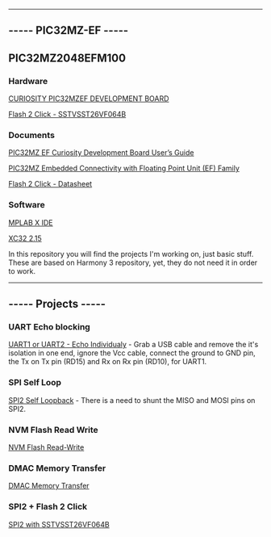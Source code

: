 -------------------------------------------------------------------------------------------------------------------
 ----- PIC32MZ-EF  ----- 
-------------------------------------------------------------------------------------------------------------------
 

## PIC32MZ2048EFM100
### Hardware

[CURIOSITY PIC32MZEF DEVELOPMENT BOARD](https://www.microchip.com/en-us/development-tool/DM320104)

[Flash 2 Click - SSTVSST26VF064B](https://www.mikroe.com/flash-2-click)


### Documents

[PIC32MZ EF Curiosity Development Board User’s Guide](https://ww1.microchip.com/downloads/en/DeviceDoc/70005282B.pdf)

[PIC32MZ Embedded Connectivity with Floating Point Unit (EF) Family](https://ww1.microchip.com/downloads/aemDocuments/documents/MCU32/ProductDocuments/DataSheets/PIC32MZ-Embedded-Connectivity-with-Floating-Point-Unit-Family-Data-Sheet-DS60001320H.pdf)

[Flash 2 Click - Datasheet](https://download.mikroe.com/documents/datasheets/20005119G.pdf)


### Software

[MPLAB X IDE](https://www.microchip.com/en-us/tools-resources/develop/mplab-x-ide)

[XC32 2.15](https://www.microchip.com/en-us/tools-resources/archives/mplab-ecosystem)



In this repository you will find the projects I'm working on, just basic stuff. These are based on Harmony 3 repository, yet, they do not need it in order to work.


-------------------------------------------------------------------------------------------------------------------
 ----- Projects  ----- 
-------------------------------------------------------------------------------------------------------------------


### UART Echo blocking
[UART1 or UART2 - Echo Individualy](https://github.com/elfux/PIC32MZ-EF/tree/main/uart_echo_blocking_U1_U2_working) - Grab a USB cable and remove the it's isolation in one end, ignore the Vcc cable, connect the ground to GND pin, the Tx on Tx pin (RD15) and Rx on Rx pin (RD10), for UART1. 

### SPI Self Loop
[SPI2 Self Loopback](https://github.com/elfux/PIC32MZ-EF/tree/main/spi_self_loopback_blocking) - There is a need to shunt the MISO and MOSI pins on SPI2.

### NVM Flash Read Write
[NVM Flash Read-Write](https://github.com/elfux/PIC32MZ-EF/tree/main/flash_read_write)

### DMAC Memory Transfer
[DMAC Memory Transfer](https://github.com/elfux/PIC32MZ-EF/tree/main/dmac_memory_transfer)

### SPI2 + Flash 2 Click
[SPI2 with SSTVSST26VF064B](https://github.com/elfux/PIC32MZ-EF/tree/main/spi_sst26_rw_test)

